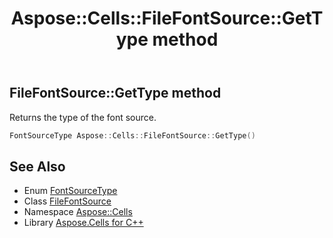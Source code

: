 ﻿---
title: Aspose::Cells::FileFontSource::GetType method
linktitle: GetType
second_title: Aspose.Cells for C++ API Reference
description: 'Aspose::Cells::FileFontSource::GetType method. Returns the type of the font source in C++.'
type: docs
weight: 700
url: /cpp/aspose.cells/filefontsource/gettype/
---
## FileFontSource::GetType method


Returns the type of the font source.

```cpp
FontSourceType Aspose::Cells::FileFontSource::GetType()
```

## See Also

* Enum [FontSourceType](../../fontsourcetype/)
* Class [FileFontSource](../)
* Namespace [Aspose::Cells](../../)
* Library [Aspose.Cells for C++](../../../)
